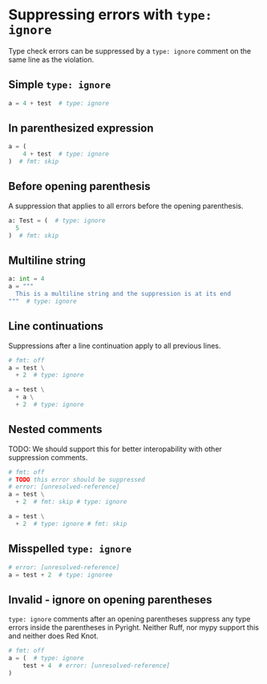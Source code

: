 # Suppressing errors with `type: ignore`

Type check errors can be suppressed by a `type: ignore` comment on the same line as the violation.

## Simple `type: ignore`

```py
a = 4 + test  # type: ignore
```

## In parenthesized expression

```py
a = (
    4 + test  # type: ignore
)  # fmt: skip
```

## Before opening parenthesis

A suppression that applies to all errors before the opening parenthesis.

```py
a: Test = (  # type: ignore
  5
)  # fmt: skip
```

## Multiline string

```py
a: int = 4
a = """
  This is a multiline string and the suppression is at its end
"""  # type: ignore
```

## Line continuations

Suppressions after a line continuation apply to all previous lines.

```py
# fmt: off
a = test \
  + 2  # type: ignore

a = test \
  + a \
  + 2  # type: ignore
```

## Nested comments

TODO: We should support this for better interopability with other suppression comments.

```py
# fmt: off
# TODO this error should be suppressed
# error: [unresolved-reference]
a = test \
  + 2  # fmt: skip # type: ignore

a = test \
  + 2  # type: ignore # fmt: skip
```

## Misspelled `type: ignore`

```py
# error: [unresolved-reference]
a = test + 2  # type: ignoree
```

## Invalid - ignore on opening parentheses

`type: ignore` comments after an opening parentheses suppress any type errors inside the parentheses
in Pyright. Neither Ruff, nor mypy support this and neither does Red Knot.

```py
# fmt: off
a = (  # type: ignore
    test + 4  # error: [unresolved-reference]
)
```
